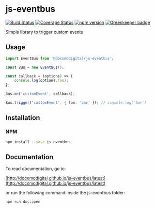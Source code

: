 # js-eventbus

[![Build Status](https://travis-ci.com/docomodigital/js-eventbus.svg?branch=master)](https://travis-ci.com/docomodigital/js-eventbus)
[![Coverage Status](https://coveralls.io/repos/github/docomodigital/js-eventbus/badge.svg?branch=master)](https://coveralls.io/github/docomodigital/js-eventbus?branch=master)
[![npm version](https://badge.fury.io/js/%40docomodigital%2Fjs-eventbus.svg)](https://badge.fury.io/js/%40docomodigital%2Fjs-eventbus)
[![Greenkeeper badge](https://badges.greenkeeper.io/docomodigital/js-eventbus.svg)](https://greenkeeper.io/)

Simple library to trigger custom events

## Usage
```javascript
import EventBus from '@docomodigital/js-eventbus';

const Bus = new EventBus();

const callback = (options) => {
    console.log(options.foo);
};

Bus.on('customEvent', callback);

Bus.trigger('customEvent', { foo: 'bar' }); // console.log('bar')
```

## Installation

### NPM
```bash
npm install --save js-eventbus
```

## Documentation

To read documentation, go to:

[http://docomodigital.github.io/js-eventbus/latest](http://docomodigital.github.io/js-eventbus/latest)

or run the following command inside the js-eventbus folder: 
```bash
npm run doc:open
```
